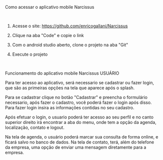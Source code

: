 
Como acessar o aplicativo mobile Narcissus 

  

1. Acesse o site: https://github.com/enricogallani/Narcissus 

2. Clique na aba "Code" e copie o link 

3. Com o android studio aberto, clone o projeto na aba "Git" 

4. Execute o projeto 

  

Funcionamento do aplicativo mobile Narcissus USUÁRIO 

Para ter acesso ao aplicativo, será necessario se cadastrar ou fazer login, que são as primeiras opções na tela que aparece após o splash. 

Para se cadastrar clique no botão "Cadastrar" e preencha o formulário necessario, após fazer o cadastro, você poderá fazer o login após disso.
Para fazer login insira as informações contidas no seu cadastro. 

Após efetuar o login, o usuario poderá ter acesso ao seu perfil e no canto superior direito irá encontrar a aba do menu, onde tem a opção da agenda, localização, contato e logout. 

Na tela de agenda, o usuário poderá marcar sua consulta de forma online, e ficará salvo no banco de dados.
Na tela de contato, terá, além do telefone da empresa, uma opção de enviar uma mensagem diretamente para a empresa.
